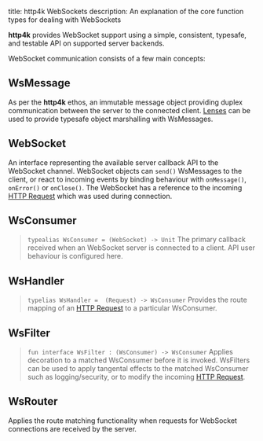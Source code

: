 title: http4k WebSockets
description: An explanation of the core function types for dealing with WebSockets

**http4k** provides WebSocket support using a simple, consistent, typesafe, and testable API on supported server backends.

WebSocket communication consists of a few main concepts:

## WsMessage
As per the **http4k** ethos, an immutable message object providing duplex communication between the server to the connected client. [Lenses](/concepts/lens) can be used to provide typesafe object marshalling with WsMessages.

## WebSocket
An interface representing the available server callback API to the WebSocket channel. WebSocket objects can `send()` WsMessages to the client, or react to incoming events by binding behaviour with `onMessage()`, `onError()` or  `onClose()`. The WebSocket has a reference to the incoming [HTTP Request](/concepts/HTTP#HttpMessage) which was used during connection.

## WsConsumer
> `typealias WsConsumer = (WebSocket) -> Unit`
The primary callback received when an WebSocket server is connected to a client. API user behaviour is configured here.

## WsHandler
> `typelias WsHandler =  (Request) -> WsConsumer`
Provides the route mapping of an [HTTP Request](/concepts/HTTP#HttpMessage) to a particular WsConsumer.

## WsFilter
> `fun interface WsFilter : (WsConsumer) -> WsConsumer`
Applies decoration to a matched WsConsumer before it is invoked. WsFilters can be used to apply tangental effects to the matched WsConsumer such as logging/security, or to modify the incoming [HTTP Request](/concepts/HTTP#HttpMessage).

## WsRouter
Applies the route matching functionality when requests for WebSocket connections are received by the server.
